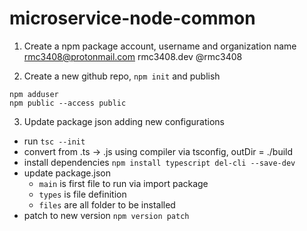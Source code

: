 # microservice-node-common

1. Create a npm package account, username and organization name
rmc3408@protonmail.com
rmc3408.dev
@rmc3408

2. Create a new github repo, `npm init` and publish
```
npm adduser
npm public --access public
```

3. Update package json adding new configurations
- run `tsc --init`  
- convert from .ts -> .js using compiler via tsconfig, outDir = ./build  
- install dependencies `npm install typescript del-cli --save-dev`  
- update package.json  
  - `main` is first file to run via import package  
  - `types` is file definition  
  - `files` are all folder to be installed  
- patch to new version `npm version patch`



